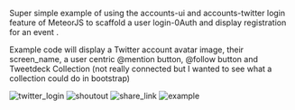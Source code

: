 Super simple example of using the accounts-ui and accounts-twitter login feature of MeteorJS to scaffold a user login-0Auth and display registration for an event . 

Example code will display a Twitter account avatar image, their screen_name, a user centric @mention button, @follow button and Tweetdeck Collection (not really connected but I wanted to see what a collection could do in bootstrap)


![twitter_login](https://cloud.githubusercontent.com/assets/23016977/21487855/f3f12456-cbcd-11e6-96c6-52da1cd4f007.jpg)
![shoutout](https://cloud.githubusercontent.com/assets/23016977/21487856/f3f15160-cbcd-11e6-8154-8d08c4db65c9.jpg)
![share_link](https://cloud.githubusercontent.com/assets/23016977/21487857/f3f709ca-cbcd-11e6-9b6d-388b4dcaea74.jpg)
![example](https://cloud.githubusercontent.com/assets/23016977/21487854/f3cb1400-cbcd-11e6-8d18-39dd439dab48.jpg)
